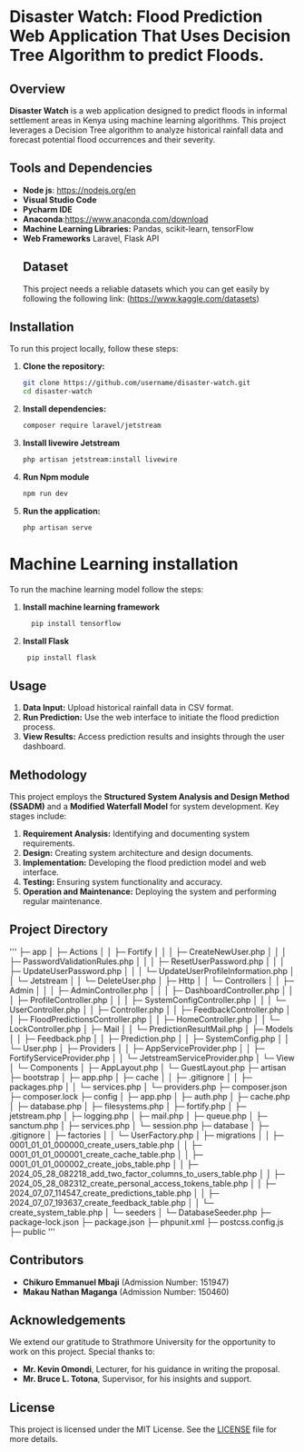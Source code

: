# Disaster Watch: Flood Prediction Web Application That Uses Decision Tree Algorithm to predict Floods.

## Overview
**Disaster Watch** is a web application designed to predict floods in informal settlement areas in Kenya using machine learning algorithms. This project leverages a Decision Tree algorithm to analyze historical rainfall data and forecast potential flood occurrences and their severity.

## Tools and Dependencies
- **Node js**: https://nodejs.org/en
- **Visual Studio Code**
- **Pycharm IDE**
- **Anaconda**:https://www.anaconda.com/download
- **Machine Learning Libraries:** Pandas, scikit-learn, tensorFlow
- **Web Frameworks** Laravel, Flask API
  ## Dataset
  This project needs a reliable datasets which you can get easily by following the following link:
  (https://www.kaggle.com/datasets)

## Installation
To run this project locally, follow these steps:

1. **Clone the repository:**
    ```bash
    git clone https://github.com/username/disaster-watch.git
    cd disaster-watch
    ```

2. **Install dependencies:**
    ```bash
    composer require laravel/jetstream
    ```
3. **Install livewire Jetstream**
     ```bash
    php artisan jetstream:install livewire
    ```
4. **Run Npm module**
     ```bash
   npm run dev
    ```

5. **Run the application:**
    ```bash
    php artisan serve
    ```
# Machine Learning installation
To run the machine learning model follow the steps:
1. **Install machine learning framework**
   ```bash
     pip install tensorflow

    ```
2. **Install Flask**
    ```bash
     pip install flask

    ```
  

## Usage
1. **Data Input:** Upload historical rainfall data in CSV format.
2. **Run Prediction:** Use the web interface to initiate the flood prediction process.
3. **View Results:** Access prediction results and insights through the user dashboard.

## Methodology
This project employs the **Structured System Analysis and Design Method (SSADM)** and a **Modified Waterfall Model** for system development. Key stages include:

1. **Requirement Analysis:** Identifying and documenting system requirements.
2. **Design:** Creating system architecture and design documents.
3. **Implementation:** Developing the flood prediction model and web interface.
4. **Testing:** Ensuring system functionality and accuracy.
5. **Operation and Maintenance:** Deploying the system and performing regular maintenance.
   
## Project Directory
'''
├─ app
│  ├─ Actions
│  │  ├─ Fortify
│  │  │  ├─ CreateNewUser.php
│  │  │  ├─ PasswordValidationRules.php
│  │  │  ├─ ResetUserPassword.php
│  │  │  ├─ UpdateUserPassword.php
│  │  │  └─ UpdateUserProfileInformation.php
│  │  └─ Jetstream
│  │     └─ DeleteUser.php
│  ├─ Http
│  │  └─ Controllers
│  │     ├─ Admin
│  │     │  ├─ AdminController.php
│  │     │  ├─ DashboardController.php
│  │     │  ├─ ProfileController.php
│  │     │  ├─ SystemConfigController.php
│  │     │  └─ UserController.php
│  │     ├─ Controller.php
│  │     ├─ FeedbackController.php
│  │     ├─ FloodPredictionsController.php
│  │     ├─ HomeController.php
│  │     └─ LockController.php
│  ├─ Mail
│  │  └─ PredictionResultMail.php
│  ├─ Models
│  │  ├─ Feedback.php
│  │  ├─ Prediction.php
│  │  ├─ SystemConfig.php
│  │  └─ User.php
│  ├─ Providers
│  │  ├─ AppServiceProvider.php
│  │  ├─ FortifyServiceProvider.php
│  │  └─ JetstreamServiceProvider.php
│  └─ View
│     └─ Components
│        ├─ AppLayout.php
│        └─ GuestLayout.php
├─ artisan
├─ bootstrap
│  ├─ app.php
│  ├─ cache
│  │  ├─ .gitignore
│  │  ├─ packages.php
│  │  └─ services.php
│  └─ providers.php
├─ composer.json
├─ composer.lock
├─ config
│  ├─ app.php
│  ├─ auth.php
│  ├─ cache.php
│  ├─ database.php
│  ├─ filesystems.php
│  ├─ fortify.php
│  ├─ jetstream.php
│  ├─ logging.php
│  ├─ mail.php
│  ├─ queue.php
│  ├─ sanctum.php
│  ├─ services.php
│  └─ session.php
├─ database
│  ├─ .gitignore
│  ├─ factories
│  │  └─ UserFactory.php
│  ├─ migrations
│  │  ├─ 0001_01_01_000000_create_users_table.php
│  │  ├─ 0001_01_01_000001_create_cache_table.php
│  │  ├─ 0001_01_01_000002_create_jobs_table.php
│  │  ├─ 2024_05_28_082218_add_two_factor_columns_to_users_table.php
│  │  ├─ 2024_05_28_082312_create_personal_access_tokens_table.php
│  │  ├─ 2024_07_07_114547_create_predictions_table.php
│  │  ├─ 2024_07_07_193637_create_feedback_table.php
│  │  └─ create_system_table.php
│  └─ seeders
│     └─ DatabaseSeeder.php
├─ package-lock.json
├─ package.json
├─ phpunit.xml
├─ postcss.config.js
├─ public
'''

## Contributors
- **Chikuro Emmanuel Mbaji** (Admission Number: 151947)
- **Makau Nathan Maganga** (Admission Number: 150460)

## Acknowledgements
We extend our gratitude to Strathmore University for the opportunity to work on this project. Special thanks to:

- **Mr. Kevin Omondi**, Lecturer, for his guidance in writing the proposal.
- **Mr. Bruce L. Totona**, Supervisor, for his insights and support.

## License
This project is licensed under the MIT License. See the [LICENSE](LICENSE) file for more details.

